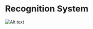 # Recognition System


[![Alt text](http://img.youtube.com/vi/iTjd30SCaqQ/hqdefault.jpg)](https://youtu.be/iTjd30SCaqQ?rel=0)

